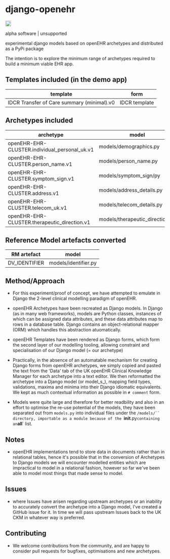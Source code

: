 # django-openehr
<a href="https://badge.fury.io/py/django_openehr"><img src="https://badge.fury.io/py/django_openehr.svg" alt="PyPI version" height="18"></a>

alpha software | unsupported

experimental django models based on openEHR archetypes and distributed as a PyPi package

The intention is to explore the minimum range of archetypes required to build a minimum viable EHR app.

## Templates included (in the demo app)
| template | form |
|----------|------|
| IDCR Transfer of Care summary (minimal).v0 | IDCR template |

## Archetypes included
| archetype | model |
| --------- | ----- |
| openEHR-EHR-CLUSTER.individual_personal_uk.v1 | models/demographics.py |
| openEHR-EHR-CLUSTER.person_name.v1            | models/person_name.py |
| openEHR-EHR-CLUSTER.symptom_sign.v1           | models/symptom_sign/py |
| openEHR-EHR-CLUSTER.address.v1                | models/address_details.py |
| openEHR-EHR-CLUSTER.telecom_uk.v1             | models/telecom_details.py |
| openEHR-EHR-CLUSTER.therapeutic_direction.v1  | models/therapeutic_direction.py |

## Reference Model artefacts converted
| RM artefact | model |
|-------------|-------|
| DV_IDENTIFIER | models/identifier.py |


## Method/Approach
* For this experiment/proof of concept, we have attempted to emulate in Django the 2-level clinical modelling paradigm of openEHR.

* openEHR Archetypes have been recreated as Django models. In Django (as in many web frameworks), models are Python classes, instances of which can be assigned data attributes, and these data attributes map to rows in a database table. Django contains an object-relational mapper (ORM) which handles this abstraction atuomatically.

* openEHR Templates have been rendered as Django forms, which form the second layer of our modelling tooling, allowing constraint and specialisation of our Django model (= our archetype)

* Practically, in the absence of an automatable mechanism for creating Django forms from openEHR archetypes, we simply copied and pasted the text from the 'Data' tab of the UK openEHR Clinical Knowledge Manager for each archetype into a text editor. We then reformatted the archetype into a Django model (or model_s_), mapping field types, validations, maxima and minima into their Django idiomatic equivalents. We kept as much contextual information as possible in `# comment` form.

* Models were quite large and therefore for better readbility and also in an effort to optimise the re-use potential of the models, they have been separated out from `models.py` into individual files under the `/models/`` directory, importable as a module because of the `__init__.py` containing an `__all__` list.

## Notes
* openEHR implementations tend to store data in documents rather than in relational tables, hence it's possible that in the conversion of Archetypes to Django models we will encounter modelled entities which are impractical to model in a relational fashion, however so far we've been able to model most things that made sense to model.

## Issues
* where Issues have arisen regarding upstream archetypes or an inability to accurately convert the archetype into a Django model, I've created a GitHub issue for it. In time we will pass upstream Issues back to the UK CKM in whatever way is preferred.

## Contributing
* We welcome contributions from the community, and are happy to consider pull requests for bugfixes, optimisations and new archetypes.
